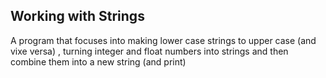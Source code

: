 Working with Strings
-------------------------


A program that focuses into making lower case strings to upper case (and vixe versa) , turning integer and float numbers into strings and then combine them into a new string (and print)
